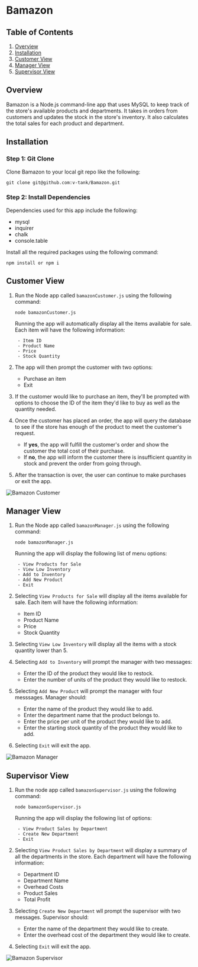 # Bamazon

## Table of Contents 

1. [Overview](#overview)
2. [Installation](#installation)
3. [Customer View](#customer)
4. [Manager View](#manager)
5. [Supervisor View](#supervisor)

<a name="overview"></a>
## Overview

Bamazon is a Node.js command-line app that uses MySQL to keep track of the store's available products and departments. It takes in orders from customers and updates the stock in the store's inventory. It also calculates the total sales for each product and department.

<a name="installation"></a>
## Installation

### Step 1: Git Clone

Clone Bamazon to your local git repo like the following:

```
git clone git@github.com:v-tank/Bamazon.git
```

### Step 2: Install Dependencies

Dependencies used for this app include the following: 
* mysql
* inquirer
* chalk
* console.table

Install all the required packages using the following command:

```
npm install or npm i
```

<a name="customer"></a>
## Customer View

1. Run the Node app called `bamazonCustomer.js` using the following command:

	```
	node bamazonCustomer.js
	```

	Running the app will automatically display all the items available for sale. Each item will have the following information:

		- Item ID
		- Product Name
		- Price
		- Stock Quantity

2. The app will then prompt the customer with two options:

	- Purchase an item
	- Exit
  
3. If the customer would like to purchase an item, they'll be prompted with options to choose the ID of the item they'd like to buy as well as the quantity needed.

3. Once the customer has placed an order, the app will query the database to see if the store has enough of the product to meet the customer's request.

	- If **yes**, the app will fulfill the customer's order and show the customer the total cost of their purchase.
	- If **no**, the app will inform the customer there is insufficient quantity in stock and prevent the order from going through.

4. After the transaction is over, the user can continue to make purchases or exit the app.

![Bamazon Customer](https://media.giphy.com/media/F0z2SM8i13xjNMxXEi/giphy.gif)

<a name="manager"></a>
## Manager View

1. Run the Node app called `bamazonManager.js` using the following command:

	```
	node bamazonManager.js
	```

	Running the app will display the following list of menu options:

		- View Products for Sale
		- View Low Inventory
		- Add to Inventory
		- Add New Product
		- Exit

2. Selecting `View Products for Sale` will display all the items available for sale. Each item will have the following information:

	- Item ID
	- Product Name
	- Price
	- Stock Quantity

3. Selecting `View Low Inventory` will display all the items with a stock quantity lower than 5.

4. Selecting `Add to Inventory` will prompt the manager with two messages:

	- Enter the ID of the product they would like to restock.
	- Enter the number of units of the product they would like to restock.

5. Selecting `Add New Product` will prompt the manager with four messsages. Manager should:

	- Enter the name of the product they would like to add.
	- Enter the department name that the product belongs to. 
	- Enter the price per unit of the product they would like to add.
	- Enter the starting stock quantity of the product they would like to add.

6. Selecting `Exit` will exit the app.

![Bamazon Manager](https://media.giphy.com/media/fnBxIKPdmBzsqm0Qgy/giphy.gif)

<a name="supervisor"></a>
## Supervisor View

1. Run the node app called `bamazonSupervisor.js` using the following command:

	```
	node bamazonSupervisor.js
	```

	Running the app will display the following list of options:

		- View Product Sales by Department
		- Create New Department
		- Exit

2. Selecting `View Product Sales by Department` will display a summary of all the departments in the store. Each department will have the following information:

	- Department ID
	- Department Name
	- Overhead Costs
	- Product Sales
	- Total Profit

3. Selecting `Create New Department` wll prompt the supervisor with two messages. Supervisor should:

	- Enter the name of the department they would like to create.
	- Enter the overhead cost of the department they would like to create.

4. Selecting `Exit` will exit the app.

![Bamazon Supervisor](https://media.giphy.com/media/toeleS6B4yfRUsa5fK/giphy.gif)
